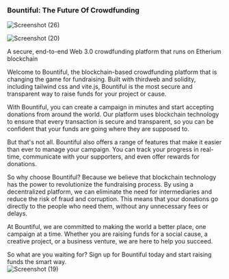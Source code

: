 ### Bountiful: The Future Of Crowdfunding

![Screenshot (26)](https://user-images.githubusercontent.com/129856164/229990211-502e842e-4477-4508-aa88-481828889e16.png)


![Screenshot (20)](https://user-images.githubusercontent.com/129856164/229988001-be0ac90a-95fc-4cd3-9b8d-5b86662d23db.png)
<br/>

A secure, end-to-end Web 3.0 crowdfunding platform that runs on Etherium blockchain

Welcome to Bountiful, the blockchain-based crowdfunding platform that is changing the game for fundraising. Built with thirdweb and solidity, including tailwind css and vite.js, Bountiful is the most secure and transparent way to raise funds for your project or cause.

With Bountiful, you can create a campaign in minutes and start accepting donations from around the world. Our platform uses blockchain technology to ensure that every transaction is secure and transparent, so you can be confident that your funds are going where they are supposed to.

But that's not all. Bountiful also offers a range of features that make it easier than ever to manage your campaign. You can track your progress in real-time, communicate with your supporters, and even offer rewards for donations.

So why choose Bountiful? Because we believe that blockchain technology has the power to revolutionize the fundraising process. By using a decentralized platform, we can eliminate the need for intermediaries and reduce the risk of fraud and corruption. This means that your donations go directly to the people who need them, without any unnecessary fees or delays.

At Bountiful, we are committed to making the world a better place, one campaign at a time. Whether you are raising funds for a social cause, a creative project, or a business venture, we are here to help you succeed.

So what are you waiting for? Sign up for Bountiful today and start raising funds the smart way.
<br/>
![Screenshot (19)](https://user-images.githubusercontent.com/129856164/229988153-bdd33191-fee6-4d59-a0b1-b59dbd3e2dec.png)
<br/>
